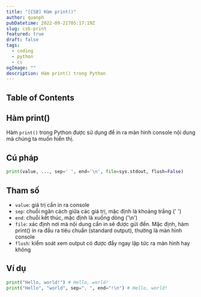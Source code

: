 ```yaml
---
title: "[CSB] Hàm print()"
author: quanph
pubDatetime: 2022-09-21T05:17:19Z
slug: csb-print
featured: true
draft: false
tags:
  - coding
  - python
  - cs
ogImage: ""
description: Hàm print() trong Python
---
```


## Table of Contents

## Hàm print()

Hàm `print()` trong Python được sử dụng để in ra màn hình console nội dung mà chúng ta muốn hiển thị.

## Cú pháp

```python
print(value, ..., sep=' ', end='\n', file=sys.stdout, flush=False)
```

## Tham số

- `value`: giá trị cần in ra console
- `sep`: chuỗi ngăn cách giữa các giá trị, mặc định là khoảng trắng (' ')
- `end`: chuỗi kết thúc, mặc định là xuống dòng ('\n')
- `file`: xác định nơi mà nội dung cần in sẽ được gửi đến. Mặc định, hàm print() in ra đầu ra tiêu chuẩn (standard output), thường là màn hình console
- `flush`: kiểm soát xem output có được đẩy ngay lập tức ra màn hình hay không

## Ví dụ

```python
print("Hello, world!") # Hello, world!
print("Hello", "world", sep=", ", end="!\n") # Hello, world!
```
